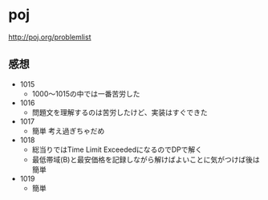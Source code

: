 # poj

http://poj.org/problemlist

## 感想
* 1015
	* 1000〜1015の中では一番苦労した
* 1016
	* 問題文を理解するのは苦労したけど、実装はすぐできた
* 1017
	* 簡単  考え過ぎちゃだめ
* 1018
	* 総当りではTime Limit ExceededになるのでDPで解く
	* 最低帯域(B)と最安価格を記録しながら解けばよいことに気がつけば後は簡単
* 1019
	* 簡単

